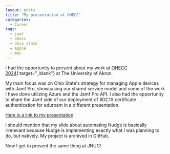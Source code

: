 ```yaml
---
layout: posts
title: "My presentation at OHECC"
categories:
  - Career
tags:
  - jamf
  - ohecc
  - ohio state
  - apple
  - mac
---
```


I had the opportunity to present about my work at [OHECC 2024](https://www.uakron.edu/ohecc/conference-schedule#navday3){:target="\_blank"} at The University of Akron.

My main focus was on Ohio State's strategy for managing Apple devices with Jamf Pro, showcasing our shared service model and some of the work I have done utilizing Azure and the Jamf Pro API. I also had the opportunity to share the Jamf side of our deployment of 802.1X certificate authentication for eduroam in a different presentation.

[Here is a link to my presentation](/assets/files/OSUSharedJamf_OHECC.pdf)

I should mention that my slide about automating Nudge is basically irrelevant because Nudge is implementing exactly what I was planning to do, but natively. My project is archived in GitHub.

Now I get to present the same thing at JNUC!
